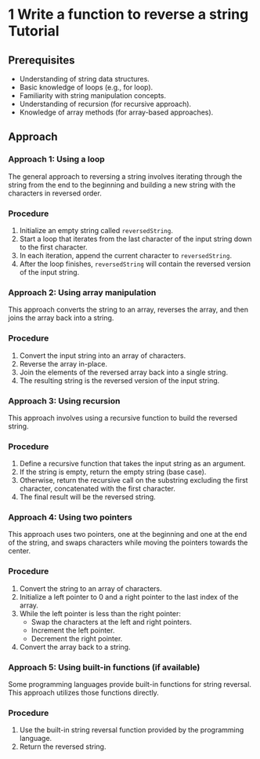 # 1 Write a function to reverse a string Tutorial

## Prerequisites

*   Understanding of string data structures.
*   Basic knowledge of loops (e.g., for loop).
*   Familiarity with string manipulation concepts.
*   Understanding of recursion (for recursive approach).
*   Knowledge of array methods (for array-based approaches).

## Approach

### Approach 1: Using a loop

The general approach to reversing a string involves iterating through the string from the end to the beginning and building a new string with the characters in reversed order.

### Procedure

1. Initialize an empty string called `reversedString`.
2. Start a loop that iterates from the last character of the input string down to the first character.
3. In each iteration, append the current character to `reversedString`.
4. After the loop finishes, `reversedString` will contain the reversed version of the input string.

### Approach 2: Using array manipulation

This approach converts the string to an array, reverses the array, and then joins the array back into a string.

### Procedure

1. Convert the input string into an array of characters.
2. Reverse the array in-place.
3. Join the elements of the reversed array back into a single string.
4. The resulting string is the reversed version of the input string.

### Approach 3: Using recursion

This approach involves using a recursive function to build the reversed string.

### Procedure

1. Define a recursive function that takes the input string as an argument.
2. If the string is empty, return the empty string (base case).
3. Otherwise, return the recursive call on the substring excluding the first character, concatenated with the first character.
4. The final result will be the reversed string.

### Approach 4: Using two pointers

This approach uses two pointers, one at the beginning and one at the end of the string, and swaps characters while moving the pointers towards the center.

### Procedure

1. Convert the string to an array of characters.
2. Initialize a left pointer to 0 and a right pointer to the last index of the array.
3. While the left pointer is less than the right pointer:
    *   Swap the characters at the left and right pointers.
    *   Increment the left pointer.
    *   Decrement the right pointer.
4. Convert the array back to a string.

### Approach 5: Using built-in functions (if available)

Some programming languages provide built-in functions for string reversal. This approach utilizes those functions directly.

### Procedure

1. Use the built-in string reversal function provided by the programming language.
2. Return the reversed string.
